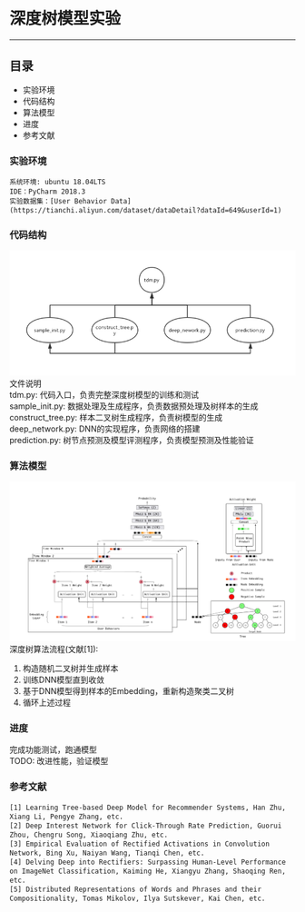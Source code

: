 # 深度树模型实验
---

## 目录
- 实验环境
- 代码结构
- 算法模型
- 进度
- 参考文献


### 实验环境
    系统环境: ubuntu 18.04LTS
    IDE：PyCharm 2018.3
    实验数据集：[User Behavior Data](https://tianchi.aliyun.com/dataset/dataDetail?dataId=649&userId=1)

### 代码结构
![code-structure](./code_structure.jpg)  
文件说明  
tdm.py: 代码入口，负责完整深度树模型的训练和测试  
sample_init.py: 数据处理及生成程序，负责数据预处理及树样本的生成  
construct_tree.py: 样本二叉树生成程序，负责树模型的生成  
deep_network.py: DNN的实现程序，负责网络的搭建  
prediction.py: 树节点预测及模型评测程序，负责模型预测及性能验证  

### 算法模型
![algorithm-structure](./algorithm_structure.png)  
深度树算法流程(文献[1]):  
1. 构造随机二叉树并生成样本  
2. 训练DNN模型直到收敛  
3. 基于DNN模型得到样本的Embedding，重新构造聚类二叉树  
4. 循环上述过程

### 进度
完成功能测试，跑通模型  
TODO: 改进性能，验证模型  

### 参考文献
    [1] Learning Tree-based Deep Model for Recommender Systems, Han Zhu, Xiang Li, Pengye Zhang, etc.
    [2] Deep Interest Network for Click-Through Rate Prediction, Guorui Zhou, Chengru Song, Xiaoqiang Zhu, etc.
    [3] Empirical Evaluation of Rectified Activations in Convolution Network, Bing Xu, Naiyan Wang, Tianqi Chen, etc.
    [4] Delving Deep into Rectifiers: Surpassing Human-Level Performance on ImageNet Classification, Kaiming He, Xiangyu Zhang, Shaoqing Ren, etc.
    [5] Distributed Representations of Words and Phrases and their Compositionality, Tomas Mikolov, Ilya Sutskever, Kai Chen, etc.
